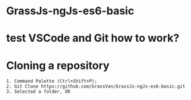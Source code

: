 # GrassJs-ngJs-es6-basic

# test VSCode and Git how to work?

# Cloning a repository
    1. Command Palette (Ctrl+Shift+P);
    2. Git Clone https://github.com/GrassVan/GrassJs-ngJs-es6-basic.git
    3. Selected a folder, OK
    